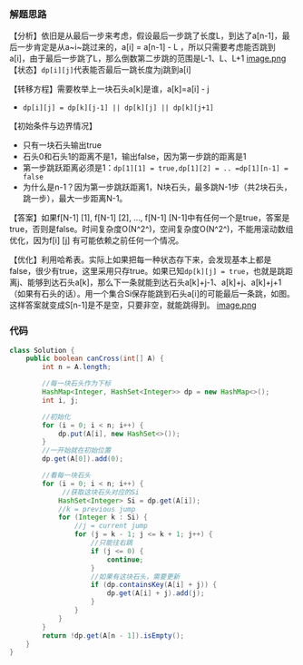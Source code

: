### 解题思路
【分析】依旧是从最后一步来考虑，假设最后一步跳了长度L，到达了a[n-1]，最后一步肯定是从a~i~跳过来的，a[i] = a[n-1] - L ，所以只需要考虑能否跳到a[i]，由于最后一步跳了L，那么倒数第二步跳的范围是L-1、L、L+1
 [image.png](https://pic.leetcode-cn.com/a8087aeda8d92a1e03a2b35133ea0a89bb24524d0a278a4220509ed526b7f1a8-image.png)
【状态】`dp[i][j]`代表能否最后一跳长度为j跳到a[i]

【转移方程】需要枚举上一块石头a[k]是谁，a[k]=a[i] - j

- `dp[i][j] = dp[k][j-1] || dp[k][j] || dp[k][j+1]`

【初始条件与边界情况】

- 只有一块石头输出true
- 石头0和石头1的距离不是1，输出false，因为第一步跳的距离是1
- 第一步跳跃距离必须是1：`dp[1][1] = true,dp[1][2] = .. =dp[1][n-1] = false`
- 为什么是n-1？因为第一步跳跃距离1，N块石头，最多跳N-1步（共2块石头，跳一步），最大一步距离N-1。

【答案】如果f[N-1] [1], f[N-1] [2], ..., f[N-1] [N-1]中有任何一个是true，答案是true，否则是false。时间复杂度O(N^2^)，空间复杂度O(N^2^)，不能用滚动数组优化，因为f[i] [j] 有可能依赖之前任何一个情况。

【优化】利用哈希表。实际上如果把每一种状态存下来，会发现基本上都是false，很少有true，这里采用只存true。如果已知`dp[k][j] = true`，也就是跳距离j、能够到达石头a[k]，那么下一条就能到达石头a[k]+j-1、a[k]+j、a[k]+j+1（如果有石头的话）。用一个集合Si保存能跳到石头a[i]的可能最后一条跳，如图。这样答案就变成S[n-1]是不是空，只要非空，就能跳得到。
 [image.png](https://pic.leetcode-cn.com/223c7e5a4c55f841f198bd8505397cdbaf763a709cd548e0c2bf6ea0023e820a-image.png)


### 代码

```java
class Solution {
    public boolean canCross(int[] A) {
        int n = A.length;

        //每一块石头作为下标
        HashMap<Integer, HashSet<Integer>> dp = new HashMap<>();
        int i, j;

        //初始化
        for (i = 0; i < n; i++) {
            dp.put(A[i], new HashSet<>());
        }
        //一开始就在初始位置
        dp.get(A[0]).add(0);

        //看每一块石头
        for (i = 0; i < n; i++) {
             //获取这块石头对应的Si
            HashSet<Integer> Si = dp.get(A[i]);
            //k = previous jump
            for (Integer k : Si) {
                //j = current jump
                for (j = k - 1; j <= k + 1; j++) {
                    //只能往右跳
                    if (j <= 0) {
                        continue;
                    }
                    //如果有这块石头，需要更新
                    if (dp.containsKey(A[i] + j)) {
                        dp.get(A[i] + j).add(j);
                    }
                }
            }
        }
        return !dp.get(A[n - 1]).isEmpty();
    }
}
```